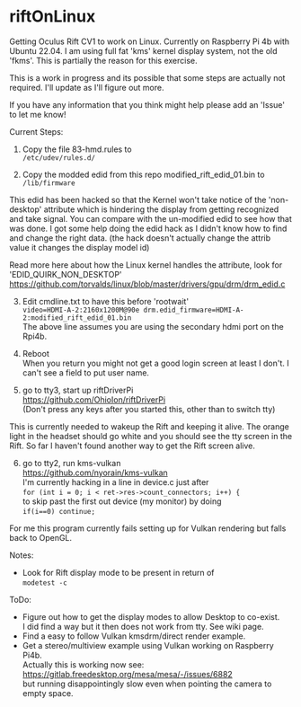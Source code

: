 # riftOnLinux
Getting Oculus Rift CV1 to work on Linux. Currently on Raspberry Pi 4b with Ubuntu 22.04.
I am using full fat 'kms' kernel display system, not the old 'fkms'. This is partially the reason for this exercise.

This is a work in progress and its possible that some steps are actually not required.
I'll update as I'll figure out more. 

If you have any information that you think might help please add an 'Issue' to let me know!



Current Steps:

1.  Copy the file 83-hmd.rules to  
`/etc/udev/rules.d/`

2.  Copy the modded edid from this repo modified_rift_edid_01.bin to  
`/lib/firmware`

This edid has been hacked so that the Kernel won't take notice of the 'non-desktop' attribute which is hindering the display from getting recognized and take signal. You can compare with the un-modified edid to see how that was done. I got some help doing the edid hack as I didn't know how to find and change the right data. (the hack doesn't actually change the attrib value it changes the display model id)  
  
Read more here about how the Linux kernel handles the attribute, look for 'EDID_QUIRK_NON_DESKTOP'  
https://github.com/torvalds/linux/blob/master/drivers/gpu/drm/drm_edid.c  


3.  Edit cmdline.txt to have this before 'rootwait'  
`video=HDMI-A-2:2160x1200M@90e drm.edid_firmware=HDMI-A-2:modified_rift_edid_01.bin`  
The above line assumes you are using the secondary hdmi port on the Rpi4b.


4.  Reboot  
When you return you might not get a good login screen at least I don't. I can't see a field to put user name.

5.  go to tty3, start up riftDriverPi  
https://github.com/OhioIon/riftDriverPi  
(Don't press any keys after you started this, other than to switch tty)

This is currently needed to wakeup the Rift and keeping it alive. The orange light in the headset should go white and you should see the tty screen in the Rift. So far I haven't found another way to get the Rift screen alive.

6.  go to tty2, run kms-vulkan  
https://github.com/nyorain/kms-vulkan  
I'm currently hacking in a line in device.c just after  
`for (int i = 0; i < ret->res->count_connectors; i++) {`  
to skip past the first out device (my monitor) by doing  
`if(i==0) continue;`  

For me this program currently fails setting up for Vulkan rendering but falls back to OpenGL.



Notes:
- Look for Rift display mode to be present in return of  
`modetest -c`  


ToDo:
- Figure out how to get the display modes to allow Desktop to co-exist.  
I did find a way but it then does not work from tty. See wiki page.  
- Find a easy to follow Vulkan kmsdrm/direct render example.
- Get a stereo/multiview example using Vulkan working on Raspberry Pi4b.  
Actually this is working now see:  https://gitlab.freedesktop.org/mesa/mesa/-/issues/6882  
but running disappointingly slow even when pointing the camera to empty space.
